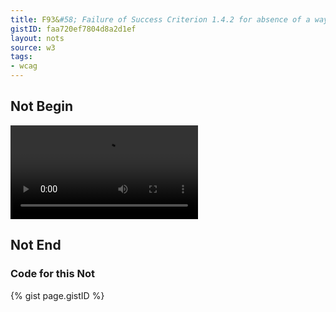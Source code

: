 ```yaml
---
title: F93&#58; Failure of Success Criterion 1.4.2 for absence of a way to pause or stop an HTML5 media element that autoplays
gistID: faa720ef7804d8a2d1ef
layout: nots
source: w3
tags:
- wcag
---
```


<h2 aria-describedby="{{ page.gistID }}">Not Begin</h2>
<div class="rendered-not">
				 <video src="ads.cgi?kind=video" autoplay loop></video>
</div> <!-- rendered-not -->

<h2 aria-describedby="{{ page.gistID }}">Not End</h2>

<h3 aria-describedby="{{ page.gistID }}">Code for this Not</h3>
{% gist page.gistID %}